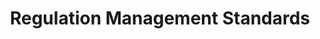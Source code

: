 ---
layout: standards
permalink: /fibf-rm/
title: Regulation Management Standards
sub-title: Regulation Management
sec-title: Regulation Management Standards Lead
sec-name: GSA
---